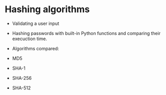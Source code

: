 # Hashing algorithms

- Validating a user input

- Hashing passwords with built-in Python functions and comparing their execuction time. 

- Algorithms compared:
- MD5
- SHA-1
- SHA-256
- SHA-512

